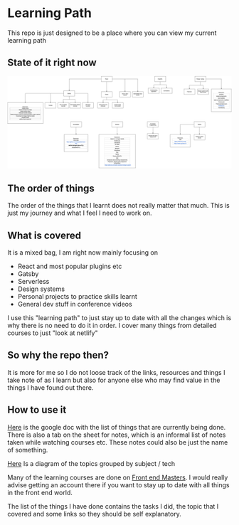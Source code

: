 # Learning Path

This repo is just designed to be a place where you can view my current learning path

## State of it right now
![learning path](./path.png)

## The order of things

The order of the things that I learnt does not really matter that much. This is just my journey and what I feel I need to work on.

## What is covered

It is a mixed bag, I am right now mainly focusing on

- React and most popular plugins etc
- Gatsby
- Serverless
- Design systems
- Personal projects to practice skills learnt
- General dev stuff in conference videos

I use this "learning path" to just stay up to date with all the changes which is why there is no need to do it in order. I cover many things from detailed courses to just "look at netlify"

## So why the repo then?

It is more for me so I do not loose track of the links, resources and things I take note of as I learn but also for anyone else who may find value in the things I have found out there.

## How to use it

[Here](https://docs.google.com/spreadsheets/d/1AE_pTdam834bY3tTOUYwoBClUhHo1IqwUCSte5XpACc/edit?usp=sharing) is the google doc with the list of things that are currently being done. There is also a tab on the sheet for notes, which is an informal list of notes taken while watching courses etc. These notes could also be just the name of something.

[Here](https://drive.google.com/file/d/1goXerxrahl2MmfpI_cyDzN8Kk1rEbc3o/view?usp=sharing) Is a diagram of the topics grouped by subject / tech

Many of the learning courses are done on [Front end Masters](http://frontendmasters.com). I would really advise getting an account there if you want to stay up to date with all things in the front end world.

The list of the things I have done contains the tasks I did, the topic that I covered and some links so they should be self explanatory.

